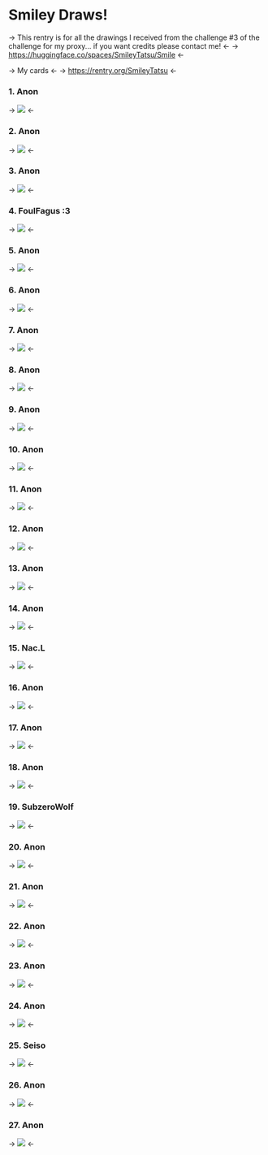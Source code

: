 # Smiley Draws!
-> This rentry is for all the drawings I received from the challenge #3 of the challenge for my proxy... if you want credits please contact me! <-
-> https://huggingface.co/spaces/SmileyTatsu/Smile <-


-> My cards <-
-> https://rentry.org/SmileyTatsu <-

### 1. Anon
-> ![](https://files.catbox.moe/rzisa0.png) <-

### 2. Anon
-> ![](https://files.catbox.moe/nkd450.png) <-

### 3. Anon
-> ![](https://files.catbox.moe/284rz3.png) <-

### 4. FoulFagus :3
-> ![](https://files.catbox.moe/52urrx.png) <-

### 5. Anon
-> ![](https://files.catbox.moe/ny7way.png) <-

### 6. Anon
-> ![](https://files.catbox.moe/im29cj.png) <-

### 7. Anon
-> ![](https://files.catbox.moe/6cblyu.png) <-

### 8. Anon
-> ![](https://files.catbox.moe/ydukeu.png) <-

### 9. Anon
-> ![](https://files.catbox.moe/4reo1t.png) <-

### 10. Anon
-> ![](https://files.catbox.moe/dmmcxn.png) <-

### 11. Anon
-> ![](https://files.catbox.moe/jrs37z.jpeg) <-

### 12. Anon
-> ![](https://files.catbox.moe/3rh9ir.png) <-

### 13. Anon
-> ![](https://files.catbox.moe/i8jbho.png) <-

### 14. Anon
-> ![](https://files.catbox.moe/dhti6l.jpg) <-

### 15. Nac.L
-> ![](https://files.catbox.moe/dhzn5v.jpg) <-

### 16. Anon
-> ![](https://files.catbox.moe/88bzg0.png) <-

### 17. Anon
-> ![](https://files.catbox.moe/2cj8u3.png) <-

### 18. Anon
-> ![](https://files.catbox.moe/1bgiuo.png) <-

### 19. SubzeroWolf
-> ![](https://files.catbox.moe/l2o1da.png) <-

### 20. Anon
-> ![](https://files.catbox.moe/jqb566.jpg) <-

### 21. Anon
-> ![](https://files.catbox.moe/9kjacm.jpg) <-

### 22. Anon
-> ![](https://files.catbox.moe/prywhi.png) <-

### 23. Anon
-> ![](https://files.catbox.moe/roxrhs.png) <-

### 24. Anon
-> ![](https://files.catbox.moe/blfu37.png) <-

### 25. Seiso
-> ![](https://files.catbox.moe/xp5qxq.png) <-

### 26. Anon
-> ![](https://files.catbox.moe/r19h0o.png) <-

### 27. Anon
-> ![](https://files.catbox.moe/gj4rzw.jpeg) <-